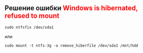 ## Решение ошибки <span style="color:red"> **Windows is hibernated, refused to mount**</span>
~~~
sudo ntfsfix /dev/sda1
~~~
или
~~~
sudo mount -t ntfs-3g -o remove_hiberfile /dev/sda1 /mnt/hdd
~~~
